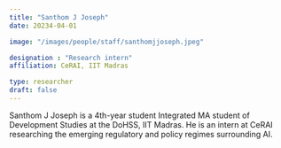 ```yaml
---
title: "Santhom J Joseph"
date: 20234-04-01

image: "/images/people/staff/santhomjjoseph.jpeg"

designation : "Research intern"
affiliation: CeRAI, IIT Madras

type: researcher
draft: false
---
```


 Santhom J Joseph is a 4th-year student Integrated MA student of Development Studies at the DoHSS, IIT Madras. He is an intern at CeRAI researching the emerging regulatory and policy regimes surrounding AI.